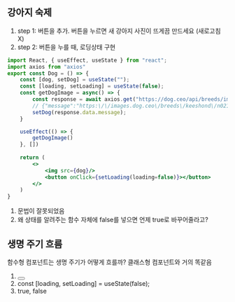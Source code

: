 ## 강아지 숙제

1. step 1: 버튼을 추가. 버튼을 누르면 새 강아지 사진이 뜨게끔 만드세요 (새로고침 X)
2. step 2: 버튼을 누를 때, 로딩상태 구현

```jsx
import React, { useEffect, useState } from "react";
import axios from "axios"
export const Dog = () => {
    const [dog, setDog] = useState("");
    const [loading, setLoading] = useState(false);
    const getDogImage = async() => {
        const response = await axios.get("https://dog.ceo/api/breeds/image/random");
        // {"message":"https:\/\/images.dog.ceo\/breeds\/keeshond\/n02112350_9580.jpg","status":"success"}
        setDog(response.data.message);
    }

    useEffect(() => {
        getDogImage()
    }, [])
    
    return (
        <>
            <img src={dog}/>
            <button onClick={setLoading(loading=false)}></button>
        </>
    )
}
```

1. 문법이 잘못되었음
2. 왜 상태를 알려주는 함수 자체에 false를 넣으면 언제 true로 바꾸어줄라고?

## 생명 주기 흐름

함수형 컴포넌트는 생명 주기가 어떻게 흐를까?
클래스형 컴포넌트와 거의 똑같음

1. <button onClick={getDogImage}></button>
2.  const [loading, setLoading] = useState(false);
3. true, false
